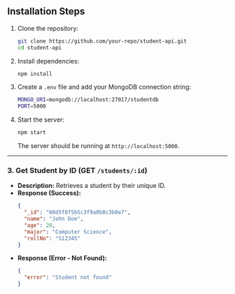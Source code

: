 ## Installation Steps

1. Clone the repository:
   ```sh
   git clone https://github.com/your-repo/student-api.git
   cd student-api
   ```

2. Install dependencies:
   ```sh
   npm install
   ```

3. Create a `.env` file and add your MongoDB connection string:
   ```sh
   MONGO_URI=mongodb://localhost:27017/studentdb
   PORT=5000
   ```

4. Start the server:
   ```sh
   npm start
   ```
   The server should be running at `http://localhost:5000`.

---

### 3. Get Student by ID (GET `/students/:id`)
- **Description:** Retrieves a student by their unique ID.
- **Response (Success):**
  ```json
  {
    "_id": "60d5f8f5b5c3f9a0b8c3b0e7",
    "name": "John Doe",
    "age": 20,
    "major": "Computer Science",
    "rollNo": "S12345"
  }
  ```
- **Response (Error - Not Found):**
  ```json
  {
    "error": "Student not found"
  }
  ```